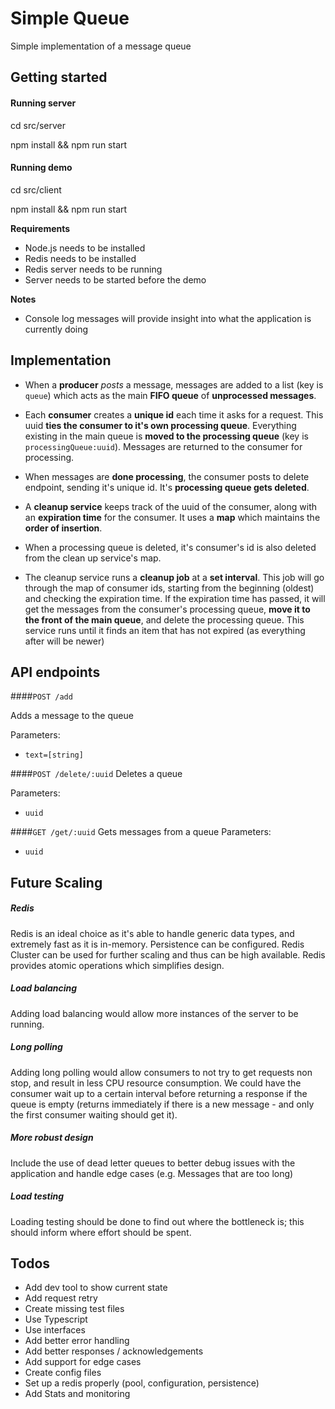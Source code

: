 # Simple Queue
Simple implementation of a message queue

## Getting started

#### Running server
cd src/server

npm install && npm run start

#### Running demo
cd src/client

npm install && npm run start

**Requirements** 
- Node.js needs to be installed
- Redis needs to be installed
- Redis server needs to be running
- Server needs to be started before the demo

**Notes**
- Console log messages will provide insight into what the application is currently doing

## Implementation
- When a **producer** *posts* a message, messages are added to a list (key is `queue`) which acts as the main **FIFO queue** of **unprocessed messages**.

- Each **consumer** creates a **unique id** each time it asks for a request. This uuid **ties the consumer to it's own processing queue**. Everything existing in the main queue is **moved to the processing queue** (key is `processingQueue:uuid`). Messages are returned to the consumer for processing.

- When messages are **done processing**, the consumer posts to delete endpoint, sending it's unique id. It's **processing queue gets deleted**.

- A **cleanup service** keeps track of the uuid of the consumer, along with an **expiration time** for the consumer. It uses a **map** which maintains the **order of insertion**.

- When a processing queue is deleted, it's consumer's id is also deleted from the clean up service's map.

- The cleanup service runs a **cleanup job** at a **set interval**. This job will go through the map of consumer ids, starting from the beginning (oldest) and checking the expiration time. If the expiration time has passed, it will get the messages from the consumer's processing queue, **move it to the front of the main queue**, and delete the processing queue. This service runs until it finds an item that has not expired (as everything after will be newer)

## API endpoints
####`POST /add`

Adds a message to the queue

Parameters:
- `text=[string]`

####`POST /delete/:uuid`
Deletes a  queue 

Parameters:
- `uuid`

####`GET /get/:uuid`
Gets messages from a queue
Parameters:
- `uuid`

## Future Scaling
##### Redis
Redis is an ideal choice as  it's able to handle generic data types, and extremely fast as it is in-memory. Persistence can be configured. Redis Cluster can be used for further scaling and thus can be high available. Redis provides atomic operations which simplifies design.

##### Load balancing
Adding load balancing would allow more instances of the server to be running.

##### Long polling
Adding long polling would allow consumers to not try to get requests non stop, and result in less CPU resource consumption. We could have the consumer wait up to a certain interval before returning a response if the queue is empty (returns immediately if there is a new message - and only the first consumer waiting should get it).

##### More robust design
Include the use of dead letter queues to better debug issues with the application and handle edge cases (e.g. Messages that are too long)

##### Load testing
Loading testing should be done to find out where the bottleneck is; this should inform where effort should be spent. 

## Todos 
- Add dev tool to show current state
- Add request retry
- Create missing test files
- Use Typescript
- Use interfaces
- Add better error handling 
- Add better responses / acknowledgements
- Add support for edge cases
- Create config files
- Set up a redis properly (pool, configuration, persistence)
- Add Stats and monitoring